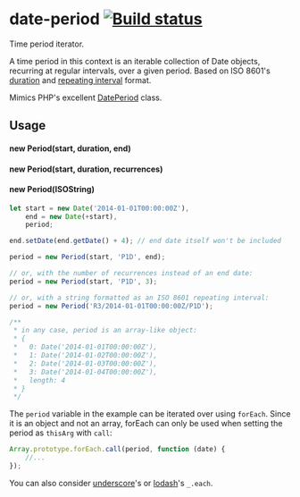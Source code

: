 date-period [![Build status](https://api.travis-ci.org/smhg/date-period.png)](https://travis-ci.org/smhg/date-period)
======
Time period iterator.

A time period in this context is an iterable collection of Date objects, recurring at regular intervals, over a given period. Based on ISO 8601's [duration](https://en.wikipedia.org/wiki/ISO_8601#Durations) and [repeating interval](https://en.wikipedia.org/wiki/ISO_8601#Repeating_intervals) format.

Mimics PHP's excellent [DatePeriod](http://www.php.net/manual/en/class.dateperiod.php) class.

## Usage
#### new Period(start, duration, end)
#### new Period(start, duration, recurrences)
#### new Period(ISOString)
```javascript
let start = new Date('2014-01-01T00:00:00Z'),
	end = new Date(+start),
	period;

end.setDate(end.getDate() + 4); // end date itself won't be included 

period = new Period(start, 'P1D', end);

// or, with the number of recurrences instead of an end date:
period = new Period(start, 'P1D', 3);

// or, with a string formatted as an ISO 8601 repeating interval:
period = new Period('R3/2014-01-01T00:00:00Z/P1D');

/**
 * in any case, period is an array-like object:
 * {
 *   0: Date('2014-01-01T00:00:00Z'),
 *   1: Date('2014-01-02T00:00:00Z'),
 *   2: Date('2014-01-03T00:00:00Z'),
 *   3: Date('2014-01-04T00:00:00Z'),
 *   length: 4
 * }
 */
```
The `period` variable in the example can be iterated over using `forEach`.
Since it is an object and not an array, forEach can only be used when setting the period as `thisArg` with `call`:
```javascript
Array.prototype.forEach.call(period, function (date) {
	//...
});
```
You can also consider [underscore](http://underscorejs.org)'s or [lodash](http://lodash.com)'s `_.each`.
